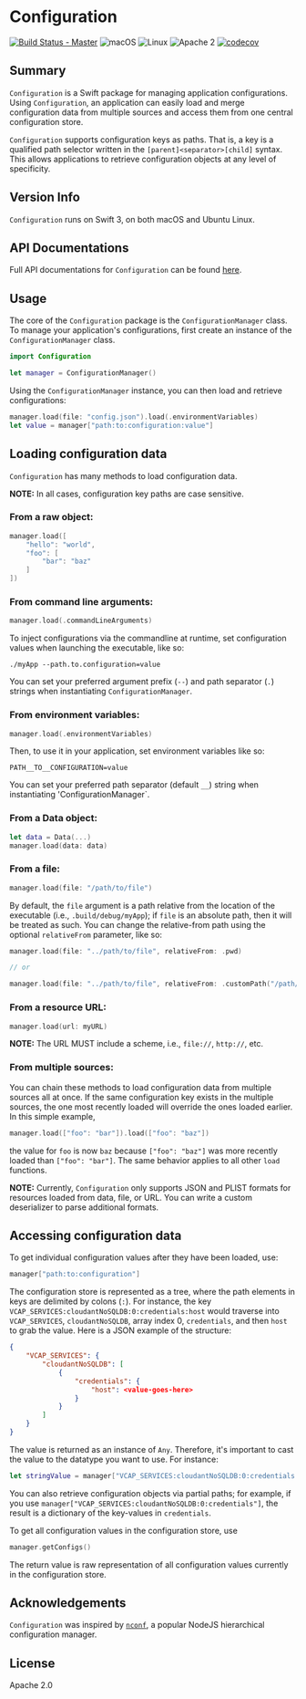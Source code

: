 # Configuration

[![Build Status - Master](https://api.travis-ci.org/IBM-Swift/Configuration.svg?branch=master)](https://travis-ci.org/IBM-Swift/Configuration)
![macOS](https://img.shields.io/badge/os-macOS-green.svg?style=flat)
![Linux](https://img.shields.io/badge/os-linux-green.svg?style=flat)
![Apache 2](https://img.shields.io/badge/license-Apache2-blue.svg?style=flat)
[![codecov](https://codecov.io/gh/IBM-Swift/Configuration/branch/master/graph/badge.svg)](https://codecov.io/gh/IBM-Swift/Configuration)

## Summary
`Configuration` is a Swift package for managing application configurations. Using `Configuration`, an application can easily load and merge configuration data from multiple sources and access them from one central configuration store.

`Configuration` supports configuration keys as paths. That is, a key is a qualified path selector written in the `[parent]<separator>[child]` syntax. This allows applications to retrieve configuration objects at any level of specificity.

## Version Info
`Configuration` runs on Swift 3, on both macOS and Ubuntu Linux.

## API Documentations
Full API documentations for `Configuration` can be found [here](https://ibm-swift.github.io/Configuration/index.html).

## Usage

The core of the `Configuration` package is the `ConfigurationManager` class. To manage your application's configurations, first create an instance of the `ConfigurationManager` class.

```swift
import Configuration

let manager = ConfigurationManager()
```

Using the `ConfigurationManager` instance, you can then load and retrieve configurations:

```swift
manager.load(file: "config.json").load(.environmentVariables)
let value = manager["path:to:configuration:value"]
```

## Loading configuration data

`Configuration` has many methods to load configuration data. 

**NOTE:** In all cases, configuration key paths are case sensitive.

### From a raw object:

```swift
manager.load([
    "hello": "world",
    "foo": [
        "bar": "baz"
    ]
])
```

### From command line arguments:

```swift
manager.load(.commandLineArguments)
```

To inject configurations via the commandline at runtime, set configuration values when launching the executable, like so:
    
```
./myApp --path.to.configuration=value
```

You can set your preferred argument prefix (`--`) and path separator (`.`) strings when instantiating `ConfigurationManager`.

### From environment variables:

```swift
manager.load(.environmentVariables)
```

Then, to use it in your application, set environment variables like so:

```
PATH__TO__CONFIGURATION=value
```

You can set your preferred path separator (default `__`) string when instantiating 'ConfigurationManager`.

### From a Data object:

```swift
let data = Data(...)
manager.load(data: data)
```

### From a file:

```swift
manager.load(file: "/path/to/file")
```

By default, the `file` argument is a path relative from the location of the executable (i.e., `.build/debug/myApp`); if `file` is an absolute path, then it will be treated as such. You can change the relative-from path using the optional `relativeFrom` parameter, like so:

```swift
manager.load(file: "../path/to/file", relativeFrom: .pwd)

// or

manager.load(file: "../path/to/file", relativeFrom: .customPath("/path/to/somewhere/on/file/system"))
```

### From a resource URL:
    
```swift
manager.load(url: myURL)
```

**NOTE:** The URL MUST include a scheme, i.e., `file://`, `http://`, etc.

### From multiple sources:

You can chain these methods to load configuration data from multiple sources all at once. If the same configuration key exists in the multiple sources, the one most recently loaded will override the ones loaded earlier. In this simple example,

```swift
manager.load(["foo": "bar"]).load(["foo": "baz"])
```

the value for `foo` is now `baz` because `["foo": "baz"]` was more recently loaded than `["foo": "bar"]`. The same behavior applies to all other `load` functions.

**NOTE:** Currently, `Configuration` only supports JSON and PLIST formats for resources loaded from data, file, or URL. You can write a custom deserializer to parse additional formats.

## Accessing configuration data

To get individual configuration values after they have been loaded, use:

```swift
manager["path:to:configuration"]
```

The configuration store is represented as a tree, where the path elements in keys are delimited by colons (`:`). For instance, the key `VCAP_SERVICES:cloudantNoSQLDB:0:credentials:host` would traverse into `VCAP_SERVICES`, `cloudantNoSQLDB`, array index 0, `credentials`, and then `host` to grab the value. Here is a JSON example of the structure:

```json
{
    "VCAP_SERVICES": {
        "cloudantNoSQLDB": [
            {
                "credentials": {
                    "host": <value-goes-here>
                }
            }
        ]
    }
}
```

The value is returned as an instance of `Any`. Therefore, it's important to cast the value to the datatype you want to use. For instance:

```swift
let stringValue = manager["VCAP_SERVICES:cloudantNoSQLDB:0:credentials:host"] as? String
```

You can also retrieve configuration objects via partial paths; for example, if you use `manager["VCAP_SERVICES:cloudantNoSQLDB:0:credentials"]`, the result is a dictionary of the key-values in `credentials`.

To get all configuration values in the configuration store, use

```swift
manager.getConfigs()
```

The return value is raw representation of all configuration values currently in the configuration store.

## Acknowledgements
`Configuration` was inspired by [`nconf`](https://github.com/indexzero/nconf), a popular NodeJS hierarchical configuration manager.

## License
Apache 2.0
